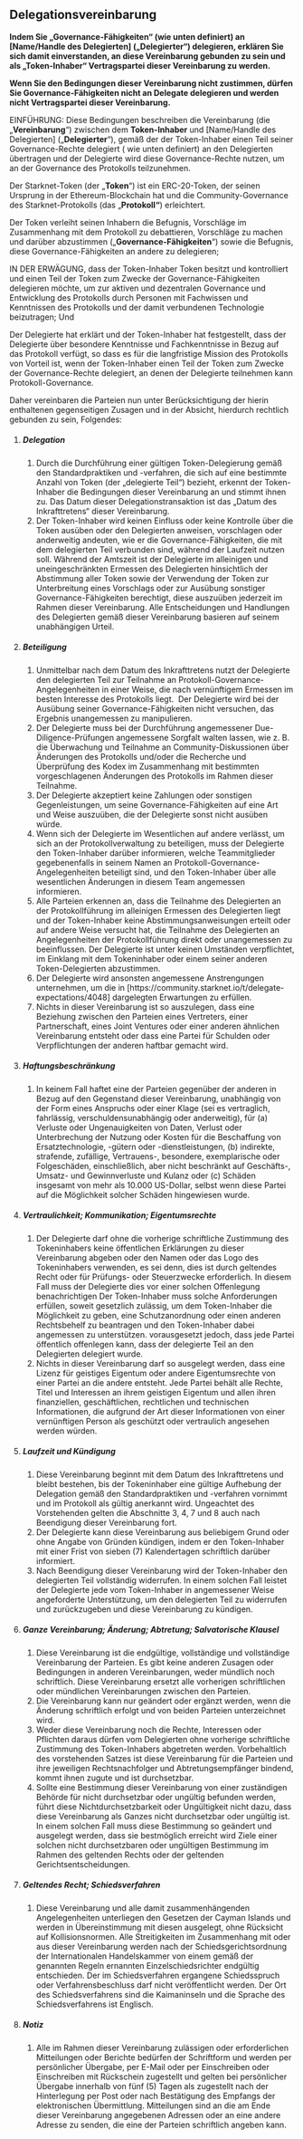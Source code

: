 ## **Delegationsvereinbarung**

**Indem Sie „Governance-Fähigkeiten“ (wie unten definiert) an \[Name/Handle des Delegierten] („Delegierter“) delegieren, erklären Sie sich damit einverstanden, an diese Vereinbarung gebunden zu sein und als „Token-Inhaber“ Vertragspartei dieser Vereinbarung zu werden.**

**Wenn Sie den Bedingungen dieser Vereinbarung nicht zustimmen, dürfen Sie Governance-Fähigkeiten nicht an Delegate delegieren und werden nicht Vertragspartei dieser Vereinbarung.**  

EINFÜHRUNG: Diese Bedingungen beschreiben die Vereinbarung (die „**Vereinbarung**“) zwischen dem **Token-Inhaber** und \[Name/Handle des Delegierten] („**Delegierter**“), gemäß der der Token-Inhaber einen Teil seiner Governance-Rechte delegiert ( wie unten definiert) an den Delegierten übertragen und der Delegierte wird diese Governance-Rechte nutzen, um an der Governance des Protokolls teilzunehmen. 

Der Starknet-Token (der „**Token**“) ist ein ERC-20-Token, der seinen Ursprung in der Ethereum-Blockchain hat und die Community-Governance des Starknet-Protokolls (das „**Protokoll“**) erleichtert. 

Der Token verleiht seinen Inhabern die Befugnis, Vorschläge im Zusammenhang mit dem Protokoll zu debattieren, Vorschläge zu machen und darüber abzustimmen („**Governance-Fähigkeiten**“) sowie die Befugnis, diese Governance-Fähigkeiten an andere zu delegieren; 

IN DER ERWÄGUNG, dass der Token-Inhaber Token besitzt und kontrolliert und einen Teil der Token zum Zwecke der Governance-Fähigkeiten delegieren möchte, um zur aktiven und dezentralen Governance und Entwicklung des Protokolls durch Personen mit Fachwissen und Kenntnissen des Protokolls und der damit verbundenen Technologie beizutragen; Und 

Der Delegierte hat erklärt und der Token-Inhaber hat festgestellt, dass der Delegierte über besondere Kenntnisse und Fachkenntnisse in Bezug auf das Protokoll verfügt, so dass es für die langfristige Mission des Protokolls von Vorteil ist, wenn der Token-Inhaber einen Teil der Token zum Zwecke der Governance-Rechte delegiert, an denen der Delegierte teilnehmen kann Protokoll-Governance. 

Daher vereinbaren die Parteien nun unter Berücksichtigung der hierin enthaltenen gegenseitigen Zusagen und in der Absicht, hierdurch rechtlich gebunden zu sein, Folgendes: 

1. ##### Delegation

   1. Durch die Durchführung einer gültigen Token-Delegierung gemäß den Standardpraktiken und -verfahren, die sich auf eine bestimmte Anzahl von Token (der „delegierte Teil“) bezieht, erkennt der Token-Inhaber die Bedingungen dieser Vereinbarung an und stimmt ihnen zu. Das Datum dieser Delegationstransaktion ist das „Datum des Inkrafttretens“ dieser Vereinbarung. 
   2. Der Token-Inhaber wird keinen Einfluss oder keine Kontrolle über die Token ausüben oder den Delegierten anweisen, vorschlagen oder anderweitig andeuten, wie er die Governance-Fähigkeiten, die mit dem delegierten Teil verbunden sind, während der Laufzeit nutzen soll. Während der Amtszeit ist der Delegierte im alleinigen und uneingeschränkten Ermessen des Delegierten hinsichtlich der Abstimmung aller Token sowie der Verwendung der Token zur Unterbreitung eines Vorschlags oder zur Ausübung sonstiger Governance-Fähigkeiten berechtigt, diese auszuüben jederzeit im Rahmen dieser Vereinbarung. Alle Entscheidungen und Handlungen des Delegierten gemäß dieser Vereinbarung basieren auf seinem unabhängigen Urteil. 


2. ##### Beteiligung

   1. Unmittelbar nach dem Datum des Inkrafttretens nutzt der Delegierte den delegierten Teil zur Teilnahme an Protokoll-Governance-Angelegenheiten in einer Weise, die nach vernünftigem Ermessen im besten Interesse des Protokolls liegt.  Der Delegierte wird bei der Ausübung seiner Governance-Fähigkeiten nicht versuchen, das Ergebnis unangemessen zu manipulieren. 
   2. Der Delegierte muss bei der Durchführung angemessener Due-Diligence-Prüfungen angemessene Sorgfalt walten lassen, wie z. B. die Überwachung und Teilnahme an Community-Diskussionen über Änderungen des Protokolls und/oder die Recherche und Überprüfung des Kodex im Zusammenhang mit bestimmten vorgeschlagenen Änderungen des Protokolls im Rahmen dieser Teilnahme. 
   3. Der Delegierte akzeptiert keine Zahlungen oder sonstigen Gegenleistungen, um seine Governance-Fähigkeiten auf eine Art und Weise auszuüben, die der Delegierte sonst nicht ausüben würde. 
   4. Wenn sich der Delegierte im Wesentlichen auf andere verlässt, um sich an der Protokollverwaltung zu beteiligen, muss der Delegierte den Token-Inhaber darüber informieren, welche Teammitglieder gegebenenfalls in seinem Namen an Protokoll-Governance-Angelegenheiten beteiligt sind, und den Token-Inhaber über alle wesentlichen Änderungen in diesem Team angemessen informieren. 
   5. Alle Parteien erkennen an, dass die Teilnahme des Delegierten an der Protokollführung im alleinigen Ermessen des Delegierten liegt und der Token-Inhaber keine Abstimmungsanweisungen erteilt oder auf andere Weise versucht hat, die Teilnahme des Delegierten an Angelegenheiten der Protokollführung direkt oder unangemessen zu beeinflussen. Der Delegierte ist unter keinen Umständen verpflichtet, im Einklang mit dem Tokeninhaber oder einem seiner anderen Token-Delegierten abzustimmen. 
   6. Der Delegierte wird ansonsten angemessene Anstrengungen unternehmen, um die in \[https&#x3A;//community.starknet.io/t/delegate-expectations/4048] dargelegten Erwartungen zu erfüllen.
   7. Nichts in dieser Vereinbarung ist so auszulegen, dass eine Beziehung zwischen den Parteien eines Vertreters, einer Partnerschaft, eines Joint Ventures oder einer anderen ähnlichen Vereinbarung entsteht oder dass eine Partei für Schulden oder Verpflichtungen der anderen haftbar gemacht wird. 
3. ##### Haftungsbeschränkung

   1. In keinem Fall haftet eine der Parteien gegenüber der anderen in Bezug auf den Gegenstand dieser Vereinbarung, unabhängig von der Form eines Anspruchs oder einer Klage (sei es vertraglich, fahrlässig, verschuldensunabhängig oder anderweitig), für (a) Verluste oder Ungenauigkeiten von Daten, Verlust oder Unterbrechung der Nutzung oder Kosten für die Beschaffung von Ersatztechnologie, -gütern oder -dienstleistungen, (b) indirekte, strafende, zufällige, Vertrauens-, besondere, exemplarische oder Folgeschäden, einschließlich, aber nicht beschränkt auf Geschäfts-, Umsatz- und Gewinnverluste und Kulanz oder (c) Schäden insgesamt von mehr als 10.000 US-Dollar, selbst wenn diese Partei auf die Möglichkeit solcher Schäden hingewiesen wurde. 
4. ##### Vertraulichkeit; Kommunikation; Eigentumsrechte 

   1. Der Delegierte darf ohne die vorherige schriftliche Zustimmung des Tokeninhabers keine öffentlichen Erklärungen zu dieser Vereinbarung abgeben oder den Namen oder das Logo des Tokeninhabers verwenden, es sei denn, dies ist durch geltendes Recht oder für Prüfungs- oder Steuerzwecke erforderlich. In diesem Fall muss der Delegierte dies vor einer solchen Offenlegung benachrichtigen Der Token-Inhaber muss solche Anforderungen erfüllen, soweit gesetzlich zulässig, um dem Token-Inhaber die Möglichkeit zu geben, eine Schutzanordnung oder einen anderen Rechtsbehelf zu beantragen und den Token-Inhaber dabei angemessen zu unterstützen. vorausgesetzt jedoch, dass jede Partei öffentlich offenlegen kann, dass der delegierte Teil an den Delegierten delegiert wurde. 
   2. Nichts in dieser Vereinbarung darf so ausgelegt werden, dass eine Lizenz für geistiges Eigentum oder andere Eigentumsrechte von einer Partei an die andere entsteht. Jede Partei behält alle Rechte, Titel und Interessen an ihrem geistigen Eigentum und allen ihren finanziellen, geschäftlichen, rechtlichen und technischen Informationen, die aufgrund der Art dieser Informationen von einer vernünftigen Person als geschützt oder vertraulich angesehen werden würden. 
5. ##### Laufzeit und Kündigung 

   1. Diese Vereinbarung beginnt mit dem Datum des Inkrafttretens und bleibt bestehen, bis der Tokeninhaber eine gültige Aufhebung der Delegation gemäß den Standardpraktiken und -verfahren vornimmt und im Protokoll als gültig anerkannt wird. Ungeachtet des Vorstehenden gelten die Abschnitte 3, 4, 7 und 8 auch nach Beendigung dieser Vereinbarung fort.
   2. Der Delegierte kann diese Vereinbarung aus beliebigem Grund oder ohne Angabe von Gründen kündigen, indem er den Token-Inhaber mit einer Frist von sieben (7) Kalendertagen schriftlich darüber informiert. 
   3. Nach Beendigung dieser Vereinbarung wird der Token-Inhaber den delegierten Teil vollständig widerrufen. In einem solchen Fall leistet der Delegierte jede vom Token-Inhaber in angemessener Weise angeforderte Unterstützung, um den delegierten Teil zu widerrufen und zurückzugeben und diese Vereinbarung zu kündigen. 
6. ##### Ganze Vereinbarung; Änderung; Abtretung; Salvatorische Klausel

   1. Diese Vereinbarung ist die endgültige, vollständige und vollständige Vereinbarung der Parteien. Es gibt keine anderen Zusagen oder Bedingungen in anderen Vereinbarungen, weder mündlich noch schriftlich. Diese Vereinbarung ersetzt alle vorherigen schriftlichen oder mündlichen Vereinbarungen zwischen den Parteien. 
   2. Die Vereinbarung kann nur geändert oder ergänzt werden, wenn die Änderung schriftlich erfolgt und von beiden Parteien unterzeichnet wird. 
   3. Weder diese Vereinbarung noch die Rechte, Interessen oder Pflichten daraus dürfen vom Delegierten ohne vorherige schriftliche Zustimmung des Token-Inhabers abgetreten werden. Vorbehaltlich des vorstehenden Satzes ist diese Vereinbarung für die Parteien und ihre jeweiligen Rechtsnachfolger und Abtretungsempfänger bindend, kommt ihnen zugute und ist durchsetzbar.  
   4. Sollte eine Bestimmung dieser Vereinbarung von einer zuständigen Behörde für nicht durchsetzbar oder ungültig befunden werden, führt diese Nichtdurchsetzbarkeit oder Ungültigkeit nicht dazu, dass diese Vereinbarung als Ganzes nicht durchsetzbar oder ungültig ist. In einem solchen Fall muss diese Bestimmung so geändert und ausgelegt werden, dass sie bestmöglich erreicht wird Ziele einer solchen nicht durchsetzbaren oder ungültigen Bestimmung im Rahmen des geltenden Rechts oder der geltenden Gerichtsentscheidungen. 
7. ##### Geltendes Recht; Schiedsverfahren

   1. Diese Vereinbarung und alle damit zusammenhängenden Angelegenheiten unterliegen den Gesetzen der Cayman Islands und werden in Übereinstimmung mit diesen ausgelegt, ohne Rücksicht auf Kollisionsnormen. Alle Streitigkeiten im Zusammenhang mit oder aus dieser Vereinbarung werden nach der Schiedsgerichtsordnung der Internationalen Handelskammer von einem gemäß der genannten Regeln ernannten Einzelschiedsrichter endgültig entschieden. Der im Schiedsverfahren ergangene Schiedsspruch oder Verfahrensbeschluss darf nicht veröffentlicht werden. Der Ort des Schiedsverfahrens sind die Kaimaninseln und die Sprache des Schiedsverfahrens ist Englisch.  
8. ##### Notiz

   1. Alle im Rahmen dieser Vereinbarung zulässigen oder erforderlichen Mitteilungen oder Berichte bedürfen der Schriftform und werden per persönlicher Übergabe, per E-Mail oder per Einschreiben oder Einschreiben mit Rückschein zugestellt und gelten bei persönlicher Übergabe innerhalb von fünf (5) Tagen als zugestellt nach der Hinterlegung per Post oder nach Bestätigung des Empfangs der elektronischen Übermittlung. Mitteilungen sind an die am Ende dieser Vereinbarung angegebenen Adressen oder an eine andere Adresse zu senden, die eine der Parteien schriftlich angeben kann.